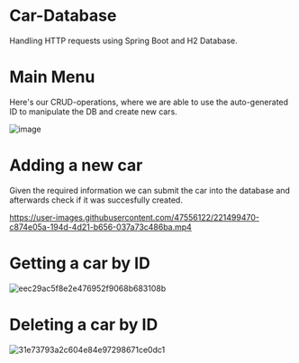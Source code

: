 # Car-Database
Handling HTTP requests using Spring Boot and H2 Database.

# Main Menu
Here's our CRUD-operations, where we are able to use the auto-generated ID to manipulate the DB and create new cars. 

![image](https://user-images.githubusercontent.com/47556122/220832022-ef524955-0362-40c9-94a7-29fb18311620.png)


# Adding a new car
Given the required information we can submit the car into the database and afterwards check if it was succesfully created.

https://user-images.githubusercontent.com/47556122/221499470-c874e05a-194d-4d21-b656-037a73c486ba.mp4




# Getting a car by ID

![eec29ac5f8e2e476952f9068b683108b](https://user-images.githubusercontent.com/47556122/220857200-eaabb96f-7daf-499f-952c-045f495c391b.gif)

# Deleting a car by ID

![31e73793a2c604e84e97298671ce0dc1](https://user-images.githubusercontent.com/47556122/220857561-e7ecad7c-1a90-4993-afe0-4fe8e60f9880.gif)
